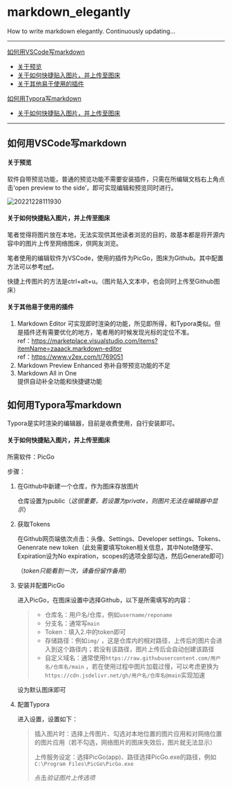 # markdown_elegantly
 How to write markdown elegantly. Continuously updating...

------

[如何用VSCode写markdown](#---vscode-markdown)

- [关于预览](#----)
- [关于如何快捷贴入图片，并上传至图床](#-----------------)
- [关于其他易于使用的插件](#-----------)

[如何用Typora写markdown](#---typora-markdown)

- [关于如何快捷贴入图片，并上传至图床](#------------------1)

------

## 如何用VSCode写markdown

#### 关于预览

软件自带预览功能，普通的预览功能不需要安装插件，只需在所编辑文档右上角点击‘open preview to the side’，即可实现编辑和预览同时进行。

![20221228111930](https://cdn.jsdelivr.net/gh/fathug/PicBed@main/picgo/20221228111930.png)

#### 关于如何快捷贴入图片，并上传至图床

笔者觉得将图片放在本地，无法实现供其他读者浏览的目的，故基本都是将开源内容中的图片上传至网络图床，供网友浏览。

笔者使用的编辑软件为VSCode，使用的插件为PicGo，图床为Github。其中配置方法可以参考[ref](https://blog.csdn.net/qq_44314954/article/details/122951033)。

快捷上传图片的方法是ctrl+alt+u。（图片贴入文本中，也会同时上传至Github图床）

#### 关于其他易于使用的插件

1. Markdown Editor
   可实现即时渲染的功能，所见即所得，和Typora类似。但是插件还有需要优化的地方，笔者用的时候发现光标的定位不准。  
   ref：https://marketplace.visualstudio.com/items?itemName=zaaack.markdown-editor  
   ref：https://www.v2ex.com/t/769051
2. Markdown Preview Enhanced
   弥补自带预览功能的不足
3. Markdown All in One  
   提供自动补全功能和快捷键功能

## 如何用Typora写markdown

Typora是实时渲染的编辑器，目前是收费使用，自行安装即可。

#### 关于如何快捷贴入图片，并上传至图床

所需软件：PicGo

步骤：

1. 在Github中新建一个仓库，作为图床存放图片

   仓库设置为public（*这很重要，若设置为private，则图片无法在编辑器中显示*）

2. 获取Tokens

   在Github网页端依次点击：头像、Settings、Developer settings、Tokens、Genenrate new token（此处需要填写token相关信息，其中Note随便写、Expiration设为No expiration，scopes的选项全部勾选，然后Generate即可）

   （*token只能看到一次，请备份留作备用*）

3. 安装并配置PicGo

   进入PicGo，在图床设置中选择Github，以下是所需填写的内容：

   > - 仓库名：用户名/仓库，例如`username/reponame`
   > - 分支名：通常写`main`
   > - Token：填入2.中的token即可
   > - 存储路径：例如`img/` ，这是仓库内的相对路径，上传后的图片会进入到这个路径内；若没有该路径，图片上传后会自动创建该路径
   > - 自定义域名：通常使用`https://raw.githubusercontent.com/用户名/仓库名/main` ，若在使用过程中图片加载过慢，可以考虑更换为`https://cdn.jsdelivr.net/gh/用户名/仓库名@main`实现加速

   设为默认图床即可

4. 配置Typora

   进入设置，设置如下：

   > 插入图片时：选择上传图片、勾选对本地位置的图片应用和对网络位置的图片应用（若不勾选，网络图片的图床失效后，图片就无法显示）
   >
   > 上传服务设定：选择PicGo(app)、路径选择PicGo.exe的路径，例如`C:\Program Files\PicGo\PicGo.exe`
   >
   > 点击*验证图片上传选项*

   
